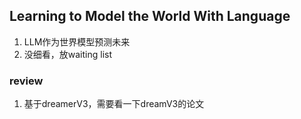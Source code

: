 ## Learning to Model the World With Language
1. LLM作为世界模型预测未来
2. 没细看，放waiting list


### review
1. 基于dreamerV3，需要看一下dreamV3的论文
